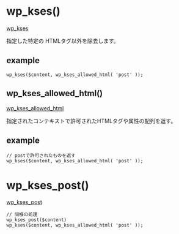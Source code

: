 # wp_kses()

[wp_kses](https://developer.wordpress.org/reference/functions/wp_kses/)

指定した特定の HTMLタグ以外を除去します。

## example

```
wp_kses($content, wp_kses_allowed_html( 'post' ));
```

## wp_kses_allowed_html()

[wp_kses_allowed_html](https://developer.wordpress.org/reference/functions/wp_kses_allowed_html/)

指定されたコンテキストで許可されたHTMLタグや属性の配列を返す。

## example

```
// postで許可されたものを返す
wp_kses($content, wp_kses_allowed_html( 'post' ));
```

# wp_kses_post()

[wp_kses_post](https://developer.wordpress.org/reference/functions/wp_kses_post/)

```
// 同様の処理
wp_kses_post($content)
wp_kses($content, wp_kses_allowed_html( 'post' ));
```
